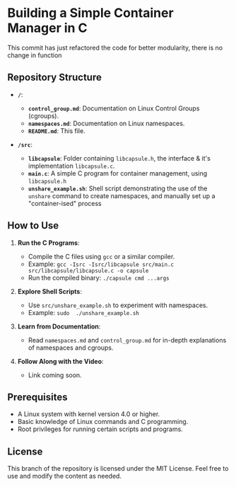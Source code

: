 # Building a Simple Container Manager in C

This commit has just refactored the code for better modularity, there is no change in function

## Repository Structure

- **`/`**: 
  - **`control_group.md`**: Documentation on Linux Control Groups (cgroups).
  - **`namespaces.md`**: Documentation on Linux namespaces.
  - **`README.md`**: This file.
  
- **`/src`**: 
  - **`libcapsule`**: Folder containing `libcapsule.h`, the interface & it's implementation `libcapsule.c`.
  - **`main.c`**: A simple C program for container management, using `libcapsule.h`
  - **`unshare_example.sh`**: Shell script demonstrating the use of the `unshare` command to create namespaces, and manually set up a "container-ised" process

## How to Use

1. **Run the C Programs**:
   - Compile the C files using `gcc` or a similar compiler.
   - Example: `gcc -Isrc -Isrc/libcapsule src/main.c src/libcapsule/libcapsule.c -o capsule`
   - Run the compiled binary: `./capsule cmd ...args`

2. **Explore Shell Scripts**:
   - Use `src/unshare_example.sh` to experiment with namespaces.
   - Example: `sudo  ./unshare_example.sh`

3. **Learn from Documentation**:
   - Read `namespaces.md` and `control_group.md` for in-depth explanations of namespaces and cgroups.

4. **Follow Along with the Video**:
   - Link coming soon.

## Prerequisites

- A Linux system with kernel version 4.0 or higher.
- Basic knowledge of Linux commands and C programming.
- Root privileges for running certain scripts and programs.

##
## License

This branch of the repository is licensed under the MIT License. Feel free to use and modify the content as needed.
